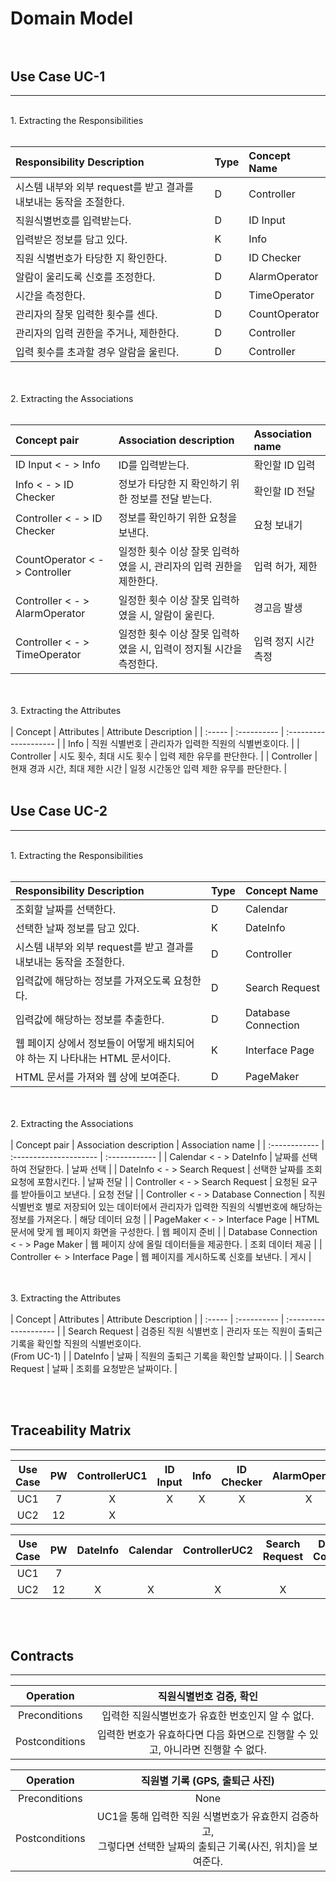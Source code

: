 # Domain Model <br><br>

## Use Case UC-1<br>

---

<br>
 1. Extracting the Responsibilities<br><br>

| Responsibility Description                                         | Type | Concept Name  |
| :----------------------------------------------------------------- | :--- | :------------ |
| 시스템 내부와 외부 request를 받고 결과를 내보내는 동작을 조절한다. | D    | Controller    |
| 직원식별번호를 입력받는다.                                         | D    | ID Input      |
| 입력받은 정보를 담고 있다.                                         | K    | Info         |
| 직원 식별번호가 타당한 지 확인한다.                                | D    | ID Checker    |
| 알람이 울리도록 신호를 조정한다.                                   | D    | AlarmOperator |
| 시간을 측정한다.                                                   | D    | TimeOperator  |
| 관리자의 잘못 입력한 횟수를 센다.                                  | D    | CountOperator |
| 관리자의 입력 권한을 주거나, 제한한다.                             | D    | Controller    |
| 입력 횟수를 초과할 경우 알람을 울린다.                             | D    | Controller    |


<br><br> 2. Extracting the Associations<br><br>

| Concept pair                   | Association description                                             | Association name    |
| :----------------------------- | :------------------------------------------------------------------ | :------------------ |
| ID Input < - > Info         | ID를 입력받는다.                  | 확인할 ID 입력      |
| Info < - > ID Checker          | 정보가 타당한 지 확인하기 위한 정보를 전달 받는다.                  | 확인할 ID 전달      |
| Controller < - > ID Checker    | 정보를 확인하기 위한 요청을 보낸다.                                 | 요청 보내기         |
| CountOperator < - > Controller | 일정한 횟수 이상 잘못 입력하였을 시, 관리자의 입력 권한을 제한한다. | 입력 허가, 제한     |
| Controller < - > AlarmOperator | 일정한 횟수 이상 잘못 입력하였을 시, 알람이 울린다.                 | 경고음 발생         |
| Controller < - > TimeOperator  | 일정한 횟수 이상 잘못 입력하였을 시, 입력이 정지될 시간을 측정한다. | 입력 정지 시간 측정 |

<br><br> 3. Extracting the Attributes<br><br>
| Concept | Attributes | Attribute Description |
| :----- | :---------- | :-------------------- |
| Info | 직원 식별번호 | 관리자가 입력한 직원의 식별번호이다. |
| Controller | 시도 횟수, 최대 시도 횟수 | 입력 제한 유무를 판단한다. |
| Controller | 현재 경과 시간, 최대 제한 시간 | 일정 시간동안 입력 제한 유무를 판단한다. |
<br><br>

## Use Case UC-2 <br>

---

<br>
1. Extracting the Responsibilities<br><br>

| Responsibility Description                                                  | Type | Concept Name        |
| :-------------------------------------------------------------------------- | :--- | :------------------ |
| 조회할 날짜를 선택한다.       | D    | Calendar          |
| 선택한 날짜 정보를 담고 있다.          | K    | DateInfo          |
| 시스템 내부와 외부 request를 받고 결과를 내보내는 동작을 조절한다.          | D    | Controller          |
| 입력값에 해당하는 정보를 가져오도록 요청한다.                               | D    | Search Request      |
| 입력값에 해당하는 정보를 추출한다.                                          | D    | Database Connection |
| 웹 페이지 상에서 정보들이 어떻게 배치되어야 하는 지 나타내는 HTML 문서이다. | K    | Interface Page      |
| HTML 문서를 가져와 웹 상에 보여준다.                                        | D    | PageMaker           |

<br><br> 2. Extracting the Associations<br><br>
| Concept pair | Association description | Association name |
| :------------ | :--------------------- | :------------ |
| Calendar < - > DateInfo | 날짜를 선택하여 전달한다. | 날짜 선택 |
| DateInfo < - > Search Request | 선택한 날짜를 조회 요청에 포함시킨다. | 날짜 전달 |
| Controller < - > Search Request | 요청된 요구를 받아들이고 보낸다. | 요청 전달 |
| Controller < - > Database Connection | 직원 식별번호 별로 저장되어 있는 데이터에서 관리자가 입력한 직원의 식별번호에 해당하는 정보를 가져온다. | 해당 데이터 요청 |
| PageMaker < - > Interface Page | HTML 문서에 맞게 웹 페이지 화면을 구성한다. | 웹 페이지 준비 |
| Database Connection < - > Page Maker | 웹 페이지 상에 올릴 데이터들을 제공한다. | 조회 데이터 제공 |
| Controller <- > Interface Page | 웹 페이지를 게시하도록 신호를 보낸다. | 게시 |

<br><br> 3. Extracting the Attributes<br><br>
| Concept | Attributes | Attribute Description |
| :----- | :---------- | :-------------------- |
| Search Request | 검증된 직원 식별번호 | 관리자 또는 직원이 출퇴근 기록을 확인할 직원의 식별번호이다.<br>(From UC-1) |
| DateInfo | 날짜 | 직원의 출퇴근 기록을 확인할 날짜이다. |
| Search Request | 날짜 | 조회를 요청받은 날짜이다. |

<br><br>
## Traceability Matrix <br>
---
| Use Case | PW | ControllerUC1 | ID Input |     Info    |      ID Checker     |  AlarmOperator | TimeOperator | CountOperator |
|:--------:|:--:|:-----------:|:--------:|:--------------:|:-------------------:|:--------------:|:------------:|:-------------:|
| UC1      | 7  | X           | X        | X           | X              | X                   | X              | X            | X             |
| UC2      | 12 | X           |          |             |                |                     |                |              |               |

|     Use Case     |  PW  |   DateInfo  | Calendar | ControllerUC2 | Search Request | Database Connection | Interface Page |   PageMaker  |
|:--------:|:--:|:-----------:|:--------:|:-----------:|:--------------:|:-------------------:|:--------------:|:------------:|
| UC1      | 7  |             |          |             |                |                     |                |              |
| UC2      | 12 | X           | X        | X           | X              | X                   | X              | X            |

<br><br>
## Contracts
---
| Operation |     직원식별번호 검증, 확인    |
|:---------:|:------------------------------:|
| Preconditions       | 입력한 직원식별번호가 유효한 번호인지 알 수 없다.                              |
| Postconditions       | 입력한 번호가 유효하다면 다음 화면으로 진행할 수 있고, 아니라면 진행할 수 없다.                 |

| Operation | 직원별 기록 (GPS, 출퇴근 사진) |
|:---------:|:------------------------------:|
| Preconditions       | None                              |
| Postconditions       | UC1을 통해 입력한 직원 식별번호가 유효한지 검증하고, <br>그렇다면 선택한 날짜의 출퇴근 기록(사진, 위치)을 보여준다.                              |